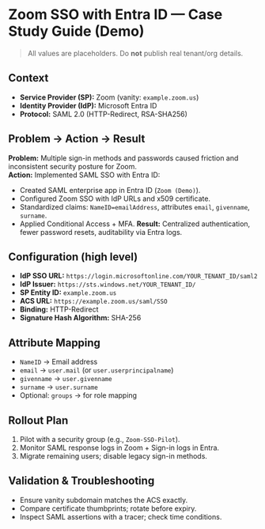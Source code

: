 # Zoom SSO with Entra ID — Case Study Guide (Demo)

> All values are placeholders. Do **not** publish real tenant/org details.

## Context
- **Service Provider (SP):** Zoom (vanity: `example.zoom.us`)
- **Identity Provider (IdP):** Microsoft Entra ID
- **Protocol:** SAML 2.0 (HTTP-Redirect, RSA-SHA256)

## Problem → Action → Result
**Problem:** Multiple sign-in methods and passwords caused friction and inconsistent security posture for Zoom.  
**Action:** Implemented SAML SSO with Entra ID:
- Created SAML enterprise app in Entra ID (`Zoom (Demo)`).
- Configured Zoom SSO with IdP URLs and x509 certificate.
- Standardized claims: `NameID=emailAddress`, attributes `email`, `givenname`, `surname`.
- Applied Conditional Access + MFA.
**Result:** Centralized authentication, fewer password resets, auditability via Entra logs.

## Configuration (high level)
- **IdP SSO URL:** `https://login.microsoftonline.com/YOUR_TENANT_ID/saml2`
- **IdP Issuer:** `https://sts.windows.net/YOUR_TENANT_ID/`
- **SP Entity ID:** `example.zoom.us`
- **ACS URL:** `https://example.zoom.us/saml/SSO`
- **Binding:** HTTP-Redirect
- **Signature Hash Algorithm:** SHA-256

## Attribute Mapping
- `NameID` → Email address
- `email` → `user.mail` (or `user.userprincipalname`)
- `givenname` → `user.givenname`
- `surname` → `user.surname`
- Optional: `groups` → for role mapping

## Rollout Plan
1. Pilot with a security group (e.g., `Zoom-SSO-Pilot`).
2. Monitor SAML response logs in Zoom + Sign-in logs in Entra.
3. Migrate remaining users; disable legacy sign-in methods.

## Validation & Troubleshooting
- Ensure vanity subdomain matches the ACS exactly.
- Compare certificate thumbprints; rotate before expiry.
- Inspect SAML assertions with a tracer; check time conditions.
